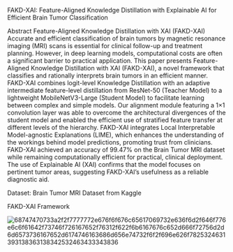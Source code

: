 
FAKD-XAI: Feature-Aligned Knowledge Distillation with Explainable AI for Efficient Brain Tumor Classification

Abstract
Feature-Aligned Knowledge Distillation with XAI (FAKD-XAI)
Accurate and efficient classification of brain tumors by magnetic resonance imaging (MRI) scans is essential for clinical follow-up and treatment planning. However, in deep learning models, computational costs are often a significant barrier to practical application. This paper presents Feature-Aligned Knowledge Distillation with XAI (FAKD-XAI), a novel framework that classifies and rationally interprets brain tumors in an efficient manner. FAKD-XAI combines logit-level Knowledge Distillation with an adaptive intermediate feature-level distillation from ResNet-50 (Teacher Model) to a lightweight MobileNetV3-Large (Student Model) to facilitate learning between complex and simple models. Our alignment module featuring a 1×1 convolution layer was able to overcome the architectural divergences of the student model and enabled the efficient use of stratified feature transfer at different levels of the hierarchy. FAKD-XAI integrates Local Interpretable Model-agnostic Explanations (LIME), which enhances the understanding of the workings behind model predictions, promoting trust from clinicians. FAKD-XAI achieved an accuracy of 99.47% on the Brain Tumor MRI dataset while remaining computationally efficient for practical, clinical deployment. The use of Explainable AI (XAI) confirms that the model focuses on pertinent tumor areas, suggesting FAKD-XAI’s usefulness as a reliable diagnostic aid.

Dataset: Brain Tumor MRI Dataset from Kaggle

FAKD-XAI Framework

![68747470733a2f2f7777772e676f6f676c65617069732e636f6d2f646f776e6c6f61642f73746f726167652f76312f622f6b6167676c652d666f72756d2d6d6573736167652d6174746163686d656e74732f6f2f696e626f7825324631393138363138342532463433343836](https://github.com/user-attachments/assets/68d6da95-6076-478d-a575-2e86958b6823)
